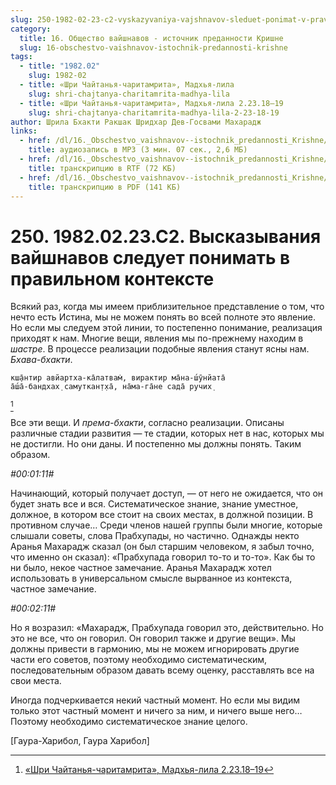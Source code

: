 ```yaml
---
slug: 250-1982-02-23-c2-vyskazyvaniya-vajshnavov-sleduet-ponimat-v-pravilnom-kontekste
category:
  title: 16. Общество вайшнавов - источник преданности Кришне
  slug: 16-obschestvo-vaishnavov-istochnik-predannosti-krishne
tags:
  - title: "1982.02"
    slug: 1982-02
  - title: «Шри Чайтанья-чаритамрита», Мадхья-лила
    slug: shri-chajtanya-charitamrita-madhya-lila
  - title: «Шри Чайтанья-чаритамрита», Мадхья-лила 2.23.18–19
    slug: shri-chajtanya-charitamrita-madhya-lila-2-23-18-19
author: Шрила Бхакти Ракшак Шридхар Дев-Госвами Махарадж
links:
  - href: /dl/16._Obschestvo_vaishnavov--istochnik_predannosti_Krishne/250_1982.02.23.C2_SridharMj_Vyskazyvanija_vajshnavov_sleduet_ponimat_v_pravilnom_kontekste.mp3
    title: аудиозапись в MP3 (3 мин. 07 сек., 2,6 МБ)
  - href: /dl/16._Obschestvo_vaishnavov--istochnik_predannosti_Krishne/250_1982.02.23.C2_SridharMj_Vyskazyvanija_vajshnavov_sleduet_ponimat_v_pravilnom_kontekste.rtf
    title: транскрипцию в RTF (72 КБ)
  - href: /dl/16._Obschestvo_vaishnavov--istochnik_predannosti_Krishne/250_1982.02.23.C2_SridharMj_Vyskazyvanija_vajshnavov_sleduet_ponimat_v_pravilnom_kontekste.pdf
    title: транскрипцию в PDF (141 КБ)
---
```


# 250. 1982.02.23.C2. Высказывания вайшнавов следует понимать в правильном контексте

Всякий раз, когда мы имеем приблизительное представление о том, что нечто есть Истина, мы не можем понять во всей полноте это явление. Но если мы следуем этой линии, то постепенно понимание, реализация приходят к нам. Многие вещи, явления мы по-прежнему находим в *шастре*. В процессе реализации подобные явления станут ясны нам. *Бхава-бхакти*.

    кш̣а̄нтир авйартха-ка̄латвам̇, вирактир ма̄на-ш́ӯнйата̄
    а̄ш́а̄-бандхах̣ самуткан̣т̣ха̄, на̄ма-га̄не сада̄ ручих̣
[^_ftn1]

Все эти вещи. И *према-бхакти*, согласно реализации. Описаны различные стадии развития — те стадии, которых нет в нас, которых мы не достигли. Но они даны. И постепенно мы должны понять. Таким образом.

*#00:01:11#*

Начинающий, который получает доступ, — от него не ожидается, что он будет знать все и вся. Систематическое знание, знание уместное, должное, в котором все стоит на своих местах, в должной позиции. В противном случае… Среди членов нашей группы были многие, которые слышали советы, слова Прабхупады, но частично. Однажды некто Аранья Махарадж сказал (он был старшим человеком, я забыл точно, что именно он сказал): «Прабхупада говорил то-то и то-то». Как бы то ни было, некое частное замечание. Аранья Махарадж хотел использовать в универсальном смысле вырванное из контекста, частное замечание.

*#00:02:11#*

Но я возразил: «Махарадж, Прабхупада говорил это, действительно. Но это не все, что он говорил. Он говорил также и другие вещи». Мы должны привести в гармонию, мы не можем игнорировать другие части его советов, поэтому необходимо систематическим, последовательным образом давать всему оценку, расставлять все на свои места.

Иногда подчеркивается некий частный момент. Но если мы видим только этот частный момент и ничего за ним, и ничего выше него… Поэтому необходимо систематическое знание целого.

[Гаура-Харибол, Гаура Харибол]



[^_ftn1]: [«Шри Чайтанья-чаритамрита», Мадхья-лила 2.23.18–19](../notes/shri-chajtanya-charitamrita-madhya-lila/shri-chajtanya-charitamrita-madhya-lila-2-23-18-19.md)
